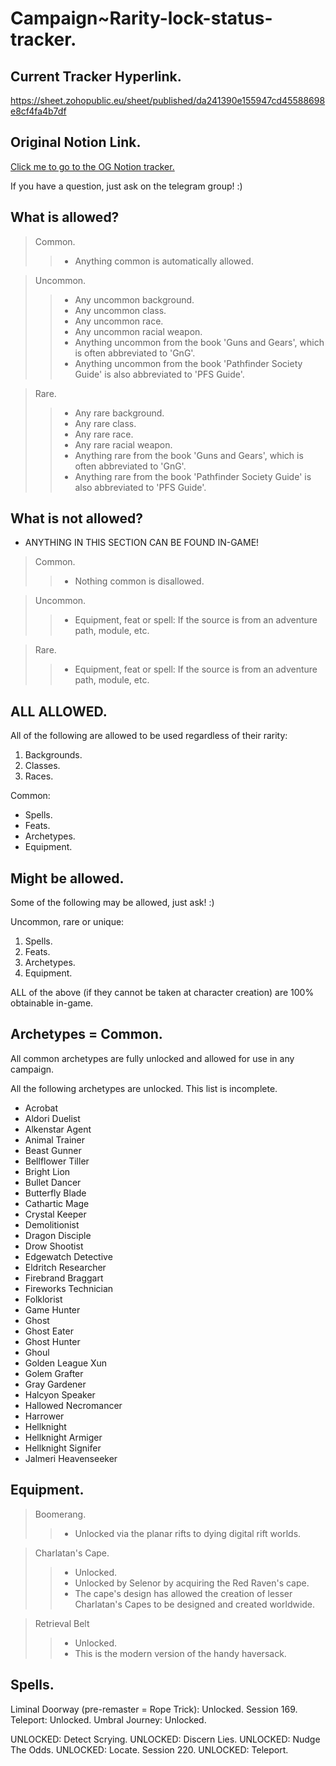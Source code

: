 # Campaign~Rarity-lock-status-tracker.

## Current Tracker Hyperlink.

https://sheet.zohopublic.eu/sheet/published/da241390e155947cd45588698e8cf4fa4b7df

## Original Notion Link.

[Click me to go to the OG Notion tracker.](https://www.notion.so/pathwars/Rarity-System-Unlocked-Spells-7031fa6eedab4ddc8df6621ee2ab8b47?pvs=4)

If you have a question, just ask on the telegram group! :)

## What is allowed?

> Common.
>> - Anything common is automatically allowed.

> Uncommon.
>> - Any uncommon background.
>> - Any uncommon class.
>> - Any uncommon race.
>> - Any uncommon racial weapon.
>> - Anything uncommon from the book 'Guns and Gears', which is often abbreviated to 'GnG'.
>> - Anything uncommon from the book 'Pathfinder Society Guide' is also abbreviated to 'PFS Guide'.

> Rare.
>> - Any rare background.
>> - Any rare class.
>> - Any rare race.
>> - Any rare racial weapon.
>> - Anything rare from the book 'Guns and Gears', which is often abbreviated to 'GnG'.
>> - Anything rare from the book 'Pathfinder Society Guide' is also abbreviated to 'PFS Guide'.

## What is not allowed?

- ANYTHING IN THIS SECTION CAN BE FOUND IN-GAME!

> Common.
>> - Nothing common is disallowed.

> Uncommon.
>> - Equipment, feat or spell: If the source is from an adventure path, module, etc.

> Rare.
>> - Equipment, feat or spell: If the source is from an adventure path, module, etc.

## ALL ALLOWED.

All of the following are allowed to be used regardless of their rarity:
1. Backgrounds.
2. Classes.
3. Races.

Common:
- Spells.
- Feats.
- Archetypes.
- Equipment.

## Might be allowed.

Some of the following may be allowed, just ask! :)

Uncommon, rare or unique:
1. Spells.
2. Feats.
3. Archetypes.
4. Equipment.

ALL of the above (if they cannot be taken at character creation) are 100% obtainable in-game.

## Archetypes = Common.

All common archetypes are fully unlocked and allowed for use in any campaign.

All the following archetypes are unlocked.
This list is incomplete.

- Acrobat
- Aldori Duelist
- Alkenstar Agent
- Animal Trainer
- Beast Gunner
- Bellflower Tiller
- Bright Lion
- Bullet Dancer
- Butterfly Blade
- Cathartic Mage
- Crystal Keeper
- Demolitionist
- Dragon Disciple
- Drow Shootist
- Edgewatch Detective
- Eldritch Researcher
- Firebrand Braggart
- Fireworks Technician
- Folklorist
- Game Hunter
- Ghost
- Ghost Eater
- Ghost Hunter
- Ghoul
- Golden League Xun
- Golem Grafter
- Gray Gardener
- Halcyon Speaker
- Hallowed Necromancer
- Harrower
- Hellknight
- Hellknight Armiger
- Hellknight Signifer
- Jalmeri Heavenseeker

## Equipment.

> Boomerang.
>> - Unlocked via the planar rifts to dying digital rift worlds.

> Charlatan's Cape.
>> - Unlocked.
>> - Unlocked by Selenor by acquiring the Red Raven's cape.
>> - The cape's design has allowed the creation of lesser Charlatan's Capes to be designed and created worldwide.

> Retrieval Belt
>> - Unlocked.
>> - This is the modern version of the handy haversack.

## Spells.

Liminal Doorway (pre-remaster = Rope Trick): Unlocked. Session 169.
Teleport: Unlocked.
Umbral Journey: Unlocked.

UNLOCKED: Detect Scrying.
UNLOCKED: Discern Lies.
UNLOCKED: Nudge The Odds.
UNLOCKED: Locate. Session 220.
UNLOCKED: Teleport.
